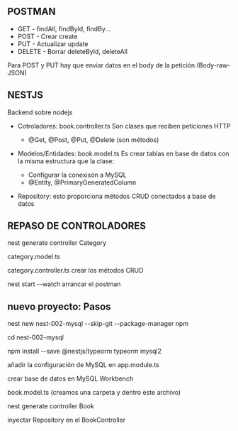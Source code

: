 ## POSTMAN

* GET - findAll, findById, findBy...
* POST - Crear create
* PUT - Actualizar update
* DELETE - Borrar deleteById, deleteAll

Para POST y PUT hay que enviar datos en el body de la petición (Body-raw-JSON)


## NESTJS

Backend sobre nodejs

* Cotroladores: book.controller.ts Son clases que reciben peticiones HTTP
    * @Get, @Post, @Put, @Delete (son métodos)

* Modelos/Entidades: book.model.ts Es crear tablas en base de datos con la misma estructura que la clase: 
    * Configurar la conexisón a MySQL
    * @Entity, @PrimaryGeneratedColumn

* Repository: esto proporciona métodos CRUD conectados a base de datos

## REPASO DE CONTROLADORES

nest generate controller Category

category.model.ts

category.controller.ts crear los métodos CRUD

nest start --watch arrancar el postman


## nuevo proyecto: Pasos

nest new nest-002-mysql --skip-git --package-manager npm

cd nest-002-mysql

npm install --save @nestjs/typeorm typeorm mysql2

añadir la configuración de MySQL en app.module.ts

crear base de datos en MySQL Workbench
 
book.model.ts (creamos una carpeta y dentro este archivo)

nest generate controller Book

inyectar Repository en el BookController